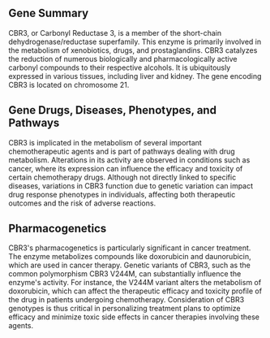 ## Gene Summary
CBR3, or Carbonyl Reductase 3, is a member of the short-chain dehydrogenase/reductase superfamily. This enzyme is primarily involved in the metabolism of xenobiotics, drugs, and prostaglandins. CBR3 catalyzes the reduction of numerous biologically and pharmacologically active carbonyl compounds to their respective alcohols. It is ubiquitously expressed in various tissues, including liver and kidney. The gene encoding CBR3 is located on chromosome 21.

## Gene Drugs, Diseases, Phenotypes, and Pathways
CBR3 is implicated in the metabolism of several important chemotherapeutic agents and is part of pathways dealing with drug metabolism. Alterations in its activity are observed in conditions such as cancer, where its expression can influence the efficacy and toxicity of certain chemotherapy drugs. Although not directly linked to specific diseases, variations in CBR3 function due to genetic variation can impact drug response phenotypes in individuals, affecting both therapeutic outcomes and the risk of adverse reactions.

## Pharmacogenetics
CBR3's pharmacogenetics is particularly significant in cancer treatment. The enzyme metabolizes compounds like doxorubicin and daunorubicin, which are used in cancer therapy. Genetic variants of CBR3, such as the common polymorphism CBR3 V244M, can substantially influence the enzyme's activity. For instance, the V244M variant alters the metabolism of doxorubicin, which can affect the therapeutic efficacy and toxicity profile of the drug in patients undergoing chemotherapy. Consideration of CBR3 genotypes is thus critical in personalizing treatment plans to optimize efficacy and minimize toxic side effects in cancer therapies involving these agents.